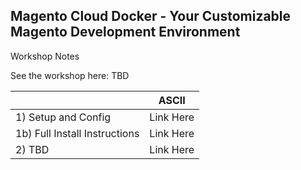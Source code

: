 ## Magento Cloud Docker - Your Customizable Magento Development Environment

Workshop Notes

See the workshop here: TBD

|                |ASCII                          |
|----------------|-------------------------------|
|1) Setup and Config | Link Here           |
|1b) Full Install Instructions           |Link Here           |
|2) TBD          |Link Here|



